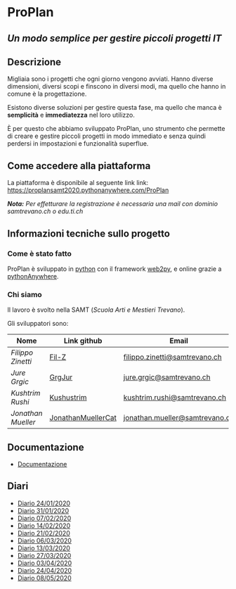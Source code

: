 # ProPlan
## _Un modo semplice per gestire piccoli progetti IT_


## Descrizione

Migliaia sono i progetti che ogni giorno vengono avviati. Hanno diverse dimensioni, diversi scopi e finscono in diversi modi, ma quello che hanno in comune è la progettazione.

Esistono diverse soluzioni per gestire questa fase, ma quello che manca è **semplicità** e **immediatezza** nel loro utilizzo.

È per questo che abbiamo sviluppato ProPlan, uno strumento che permette di creare e gestire piccoli progetti in modo immediato e senza quindi perdersi in impostazioni e funzionalità superflue.

## Come accedere alla piattaforma
La piattaforma è disponibile al seguente link link: https://proplansamt2020.pythonanywhere.com/ProPlan

_**Nota:** Per effetturare la registrazione è necessaria una mail con dominio samtrevano.ch o edu.ti.ch_


## Informazioni tecniche sullo progetto
### Come è stato fatto
ProPlan è sviluppato in [python](https://www.python.org/) con il framework [web2py](http://web2py.com/), e online grazie a [pythonAnywhere](https://www.pythonanywhere.com/).

### Chi siamo
Il lavoro è svolto nella SAMT (*Scuola Arti e Mestieri Trevano*).

Gli sviluppatori sono:

| **Nome** | **Link github** | **Email** |
|------|-------------|-------|
|*Filippo Zinetti*|[Fil-Z](https://github.com/Fil-Z)|filippo.zinetti@samtrevano.ch|
|*Jure Grgic*|[GrgJur](https://github.com/GrgJur)|jure.grgic@samtrevano.ch|
|*Kushtrim Rushi*|[Kushustrim](https://github.com/kushustrim)|kushtrim.rushi@samtrevano.ch|
|*Jonathan Mueller*|[JonathanMuellerCat](https://github.com/JonathanMuellerCat)|jonathan.mueller@samtrevano.ch|


## Documentazione
- [Documentazione](./Documentazione/DocumentazioneProPlan.md)

## Diari
- [Diario 24/01/2020](./Diari/KUSRUS_JONMUE_JURGRG_FILZIN_PROPLAN_2020-01-24.md)
- [Diario 31/01/2020](./Diari/KUSRUS_JONMUE_JURGRG_FILZIN_PROPLAN_2020-01-31.md)
- [Diario 07/02/2020](./Diari/KUSRUS_JONMUE_JURGRG_FILZIN_PROPLAN_2020-02-07.md)
- [Diario 14/02/2020](./Diari/KUSRUS_JONMUE_JURGRG_FILZIN_PROPLAN_2020-02-14.md)
- [Diario 21/02/2020](./Diari/KUSRUS_JONMUE_JURGRG_FILZIN_PROPLAN_2020-02-21.md)
- [Diario 06/03/2020](./Diari/KUSRUS_JONMUE_JURGRG_FILZIN_PROPLAN_2020-03-06.md)
- [Diario 13/03/2020](./Diari/KUSRUS_JONMUE_JURGRG_FILZIN_PROPLAN_2020-03-13.md)
- [Diario 27/03/2020](./Diari/KUSRUS_JONMUE_JURGRG_FILZIN_PROPLAN_2020-03-27.md)
- [Diario 03/04/2020](./Diari/KUSRUS_JONMUE_JURGRG_FILZIN_PROPLAN_2020-04-03.md)
- [Diario 24/04/2020](./Diari/KUSRUS_JONMUE_JURGRG_FILZIN_PROPLAN_2020-04-24.md)
- [Diario 08/05/2020](./Diari/KUSRUS_JONMUE_JURGRG_FILZIN_PROPLAN_2020-05-08.md)
